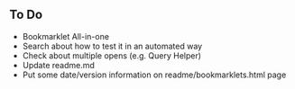 To Do
-------
- Bookmarklet All-in-one
- Search about how to test it in an automated way
- Check about multiple opens (e.g. Query Helper)
- Update readme.md
- Put some date/version information on readme/bookmarklets.html page